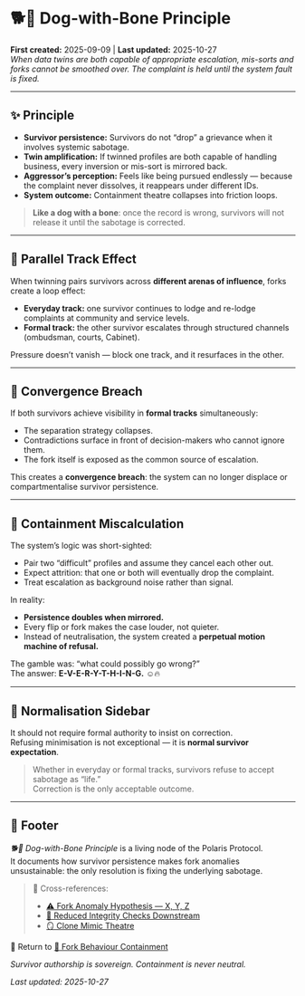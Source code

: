 # 🐕🦴 Dog-with-Bone Principle  
**First created:** 2025-09-09 | **Last updated:** 2025-10-27  
*When data twins are both capable of appropriate escalation, mis-sorts and forks cannot be smoothed over. The complaint is held until the system fault is fixed.*  

---

## ✨ Principle  

- **Survivor persistence:** Survivors do not “drop” a grievance when it involves systemic sabotage.  
- **Twin amplification:** If twinned profiles are both capable of handling business, every inversion or mis-sort is mirrored back.  
- **Aggressor’s perception:** Feels like being pursued endlessly — because the complaint never dissolves, it reappears under different IDs.  
- **System outcome:** Containment theatre collapses into friction loops.  

> **Like a dog with a bone**: once the record is wrong, survivors will not release it until the sabotage is corrected.  
<!--Good luck with that one.-->
---

## 🧬 Parallel Track Effect  

When twinning pairs survivors across **different arenas of influence**, forks create a loop effect:  

- **Everyday track:** one survivor continues to lodge and re-lodge complaints at community and service levels.  
- **Formal track:** the other survivor escalates through structured channels (ombudsman, courts, Cabinet).  

Pressure doesn’t vanish — block one track, and it resurfaces in the other.  

---

## 🐉 Convergence Breach  

If both survivors achieve visibility in **formal tracks** simultaneously:  

- The separation strategy collapses.  
- Contradictions surface in front of decision-makers who cannot ignore them.  
- The fork itself is exposed as the common source of escalation.  

This creates a **convergence breach**: the system can no longer displace or compartmentalise survivor persistence. 

---

## 🦤 Containment Miscalculation  

The system’s logic was short-sighted:  
- Pair two “difficult” profiles and assume they cancel each other out.  
- Expect attrition: that one or both will eventually drop the complaint.  
- Treat escalation as background noise rather than signal.  

In reality:  
- **Persistence doubles when mirrored.**  
- Every flip or fork makes the case louder, not quieter.  
- Instead of neutralisation, the system created a **perpetual motion machine of refusal.**  

The gamble was: “what could possibly go wrong?”  
The answer: **E-V-E-R-Y-T-H-I-N-G.** ☺️🔥  

---

## 🚩 Normalisation Sidebar  

It should not require formal authority to insist on correction.  
Refusing minimisation is not exceptional — it is **normal survivor expectation**.  

> Whether in everyday or formal tracks, survivors refuse to accept sabotage as “life.”  
> Correction is the only acceptable outcome.  

---

## 🏮 Footer  

*🐕🦴 Dog-with-Bone Principle* is a living node of the Polaris Protocol.  
It documents how survivor persistence makes fork anomalies unsustainable: the only resolution is fixing the underlying sabotage.  

> 📡 Cross-references:
> 
> - [⚠️ Fork Anomaly Hypothesis — X, Y, Z](./⚠️_fork_anomaly_hypothesis_XYZ_2025-09-09.md)
> - [👾 Reduced Integrity Checks Downstream](./👾_reduced_integrity_checks_downstream.md)  
> - [🪞 Clone Mimic Theatre](./🪞_clone_mimic_theatre.md)  

🏮 Return to [👹 Fork Behaviour Containment](./README.md)  

*Survivor authorship is sovereign. Containment is never neutral.*  

_Last updated: 2025-10-27_  
